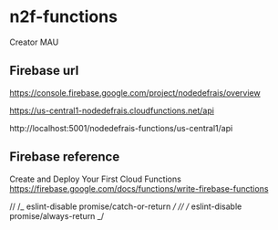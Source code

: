 # n2f-functions

Creator MAU

## Firebase url

https://console.firebase.google.com/project/nodedefrais/overview

https://us-central1-nodedefrais.cloudfunctions.net/api

http://localhost:5001/nodedefrais-functions/us-central1/api

## Firebase reference

Create and Deploy Your First Cloud Functions
https://firebase.google.com/docs/functions/write-firebase-functions

// /_ eslint-disable promise/catch-or-return _/
// /_ eslint-disable promise/always-return _/

